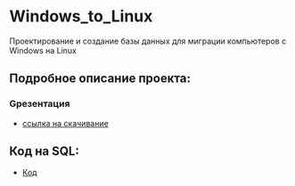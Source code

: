 # Windows_to_Linux
Проектирование и создание базы данных для миграции компьютеров с Windows на Linux

## Подробное описание проекта:
### Gрезентация
- [ссылка на скачивание](./windows_to_linux.pptx)

  
## Код на SQL:
- [Код](./WtoL.sql)
